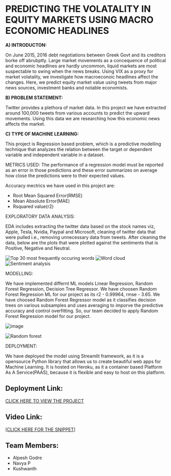 # PREDICTING THE VOLATALITY IN EQUITY MARKETS USING MACRO ECONOMIC HEADLINES

**A) INTRODUCTON:**
				
On June 2015, 2016 debt negotiations between Greek Govt and its creditors borke off abrubptly. Large market movements as a concequence of political and economic headlines are hardly uncommon, liquid markets are most suspectable to swing when the news breaks. Using VIX as a proxy for market volatality, we investigate how macroeconoic headlines affect the changes. Here, we predict equity market value using tweets from major news sources, investment banks and notable economists.

**B) PROBLEM STATEMENT:**
				
Twitter provides a plethora of market data. In this project we have extracted around 100,000 tweets from various accounts to predict the upward movements. Using this data we are researching how this economic news affects the market.

**C) TYPE OF MACHINE LEARNING:**

This project is Regression based problem, which is a predictive modelling technique that analyzes the relation between the target or dependent variable and independent variable in a dataset. 

METRICS USED: The performance of a regression model must be reported as an error in those predictions and these error summarizes on average how close the predictions were to their expected values.

Accuracy mectrics we have used in this project are:

- Root Mean Squared Error(RMSE)
- Mean Absolute Error(MAE)
- Rsquared value(r2)
				
EXPLORATORY DATA ANALYSIS:
				
EDA includes extracting the twitter data based on the stock names viz, Apple, Tesla, Nvidia, Paypal and Microsoft, cleaning of twitter data that were pulled i.e., removing unnecessary data from tweets. After cleaning the data, below are the plots that were plotted against the sentiments that is Positive, Negative and Neutral. 
				
![Top 30 most frequently occuring words](https://user-images.githubusercontent.com/72445337/137369455-7672b8e9-d683-4dc8-adfa-3913515f631b.PNG)
![Word cloud](https://user-images.githubusercontent.com/72445337/137369669-bed2eedd-5ddf-4c65-9551-201fcf682803.PNG)
![Sentiment analysis](https://user-images.githubusercontent.com/72445337/137369836-4ea7a934-6a82-4622-a0e7-1911c713f33d.PNG)

MODELLING:
		
We have implemented differnt ML models Linear Regression, Random Forest Regression, Decision Tree Regressor. We have choosen Random Forest Regression ML for our project as its r2 - 0.99964, rmse - 3.65. We have choosed Random Forest Regressor model as it classifies decision trees on various subsamples and uses averaging to imporve the predictive accuracy and control overfitting. So, our team decided to apply Random Forest Regression model for our project.

![image](https://user-images.githubusercontent.com/72445337/137461604-d6677dd1-4558-406a-bdbe-a553dff5693f.png)


![Random forest](https://user-images.githubusercontent.com/72445337/137447629-2b704484-f7d5-4c21-aadf-2f5d1b1791fd.png)


DEPLOYMENT:
	
We have deployed the model using Streamlit framework, as it is a opensource Python library that allows us to create beautiful web apps for Machine Learning. It is hosted on Heroku, as it a container based Platform As A Service(PAAS), because it is flexible and easy to host on this platform.


## Deployment Link: 

[CLICK HERE TO VIEW THE PROJECT](https://predictionsvola.herokuapp.com/)


## Video Link:


[[CLICK HERE FOR THE SNIPPET](https://user-images.githubusercontent.com/72445337/137453711-fb641f73-a7df-4b11-a619-f300751d9bb6.mp4)]

## Team Members:

- Alpesh Godre
- Navya P
- Kushwanth








				
